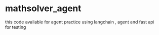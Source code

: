 # mathsolver_agent
this code available for agent practice using langchain , agent and fast api for testing  
